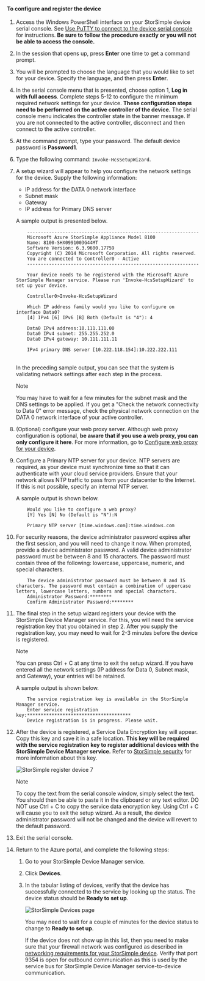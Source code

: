 <!--author=alkohli last changed: 01/18/2017-->


#### To configure and register the device

1. Access the Windows PowerShell interface on your StorSimple device serial console. See [Use PuTTY to connect to the device serial console](#use-putty-to-connect-to-the-device-serial-console) for instructions. **Be sure to follow the procedure exactly or you will not be able to access the console.**

2. In the session that opens up, press **Enter** one time to get a command prompt.

3. You will be prompted to choose the language that you would like to set for your device. Specify the language, and then press **Enter**.

4. In the serial console menu that is presented, choose option 1, **Log in with full access**.
     Complete steps 5-12 to configure the minimum required network settings for your device. **These configuration steps need to be performed on the active controller of the device.** The serial console menu indicates the controller state in the banner message. If you are not connected to the active controller, disconnect and then connect to the active controller.

5. At the command prompt, type your password. The default device password is **Password1**.

6. Type the following command: `Invoke-HcsSetupWizard`.

7. A setup wizard will appear to help you configure the network settings for the device. Supply the following information:
   
   * IP address for the DATA 0 network interface
   * Subnet mask
   * Gateway
   * IP address for Primary DNS server

   A sample output is presented below.

    ```
        ---------------------------------------------------------------
        Microsoft Azure StorSimple Appliance Model 8100
        Name: 8100-SHX0991003G44MT
        Software Version: 6.3.9600.17759
        Copyright (C) 2014 Microsoft Corporation. All rights reserved.
        You are connected to Controller0 - Active
        ---------------------------------------------------------------

        Your device needs to be registered with the Microsoft Azure StorSimple Manager service. Please run 'Invoke-HcsSetupWizard' to set up your device.

        Controller0>Invoke-HcsSetupWizard

        Which IP address family would you like to configure on interface Data0?
        [4] IPv4 [6] IPv6 [B] Both (Default is "4"): 4

        Data0 IPv4 address:10.111.111.00
        Data0 IPv4 subnet: 255.255.252.0
        Data0 IPv4 gateway: 10.111.111.11

        IPv4 primary DNS server [10.222.118.154]:10.222.222.111
    ```

    <br>
    In the preceding sample output, you can see that the system is validating network settings after each step in the process.

     > [!NOTE]
     > You may have to wait for a few minutes for the subnet mask and the DNS settings to be applied. If you get a "Check the network connectivity to Data 0" error message, check the physical network connection on the DATA 0 network interface of your active controller.

8. (Optional) configure your web proxy server. Although web proxy configuration is optional, **be aware that if you use a web proxy, you can only configure it here**. For more information, go to [Configure web proxy for your device](../articles/storsimple/storsimple-8000-configure-web-proxy.md).
9. Configure a Primary NTP server for your device. NTP servers are required, as your device must synchronize time so that it can authenticate with your cloud service providers. Ensure that your network allows NTP traffic to pass from your datacenter to the Internet. If this is not possible, specify an internal NTP server.

    A sample output is shown below.

    ```
        Would you like to configure a web proxy?
        [Y] Yes [N] No (Default is "N"):N

        Primary NTP server [time.windows.com]:time.windows.com

    ```

10. For security reasons, the device administrator password expires after the first session, and you will need to change it now. When prompted, provide a device administrator password. A valid device administrator password must be between 8 and 15 characters. The password must contain three of the following: lowercase, uppercase, numeric, and special characters.

    ```
        The device administrator password must be between 8 and 15 characters. The password must contain a combination of uppercase letters, lowercase letters, numbers and special characters.
        Administrator Password:********
        Confirm Administrator Password:********
    ```
11. The final step in the setup wizard registers your device with the StorSimple Device Manager service. For this, you will need the service registration key that you obtained in step 2. After you supply the registration key, you may need to wait for 2-3 minutes before the device is registered.
    
    > [!NOTE]
    > You can press Ctrl + C at any time to exit the setup wizard. If you have entered all the network settings (IP address for Data 0, Subnet mask, and Gateway), your entries will be retained.
    
    A sample output is shown below.

    ```
        The service registration key is available in the StorSimple Manager service.
        Enter service registration key:**************************************
        Device registration is in progress. Please wait.

    ```

12. After the device is registered, a Service Data Encryption key will appear. Copy this key and save it in a safe location. **This key will be required with the service registration key to register additional devices with the StorSimple Device Manager service.** Refer to [StorSimple security](../articles/storsimple/storsimple-security.md) for more information about this key.
    
    ![StorSimple register device 7](./media/storsimple-8000-configure-and-register-device-u2/step3pssetup1.png)
    
    > [!NOTE]
    > To copy the text from the serial console window, simply select the text. You should then be able to paste it in the clipboard or any text editor. DO NOT use Ctrl + C to copy the service data encryption key. Using Ctrl + C will cause you to exit the setup wizard. As a result, the device administrator password will not be changed and the device will revert to the default password.
    
13. Exit the serial console.
14. Return to the Azure portal, and complete the following steps:
    
    1. Go to your StorSimple Device Manager service.
    2. Click **Devices**.
    3. In the tabular listing of devices, verify that the device has successfully connected to the service by looking up the status. The device status should be **Ready to set up**.
       
        ![StorSimple Devices page](./media/storsimple-8000-configure-and-register-device-u2/step3pssetup2.png)
       
        You may need to wait for a couple of minutes for the device status to change to **Ready to set up**.
       
        If the device does not show up in this list, then you need to make sure that your firewall network was configured as described in [networking requirements for your StorSimple device](../articles/storsimple/storsimple-8000-system-requirements.md). Verify that port 9354 is open for outbound communication as this is used by the service bus for StorSimple Device Manager service-to-device communication.

